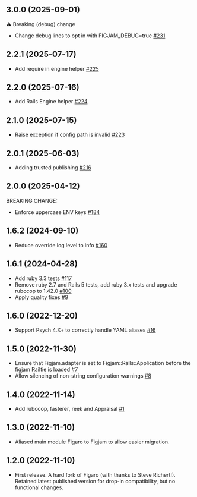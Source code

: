 ## 3.0.0 (2025-09-01)

⚠️ Breaking (debug) change
- Change debug lines to opt in with FIGJAM_DEBUG=true [#231](https://github.com/hlascelles/figjam/pull/231)

## 2.2.1 (2025-07-17)

- Add require in engine helper [#225](https://github.com/hlascelles/figjam/pull/225)

## 2.2.0 (2025-07-16)

- Add Rails Engine helper [#224](https://github.com/hlascelles/figjam/pull/224)

## 2.1.0 (2025-07-15)

- Raise exception if config path is invalid [#223](https://github.com/hlascelles/figjam/pull/223)

## 2.0.1 (2025-06-03)

- Adding trusted publishing [#216](https://github.com/hlascelles/figjam/pull/216)

## 2.0.0 (2025-04-12)

BREAKING CHANGE:
- Enforce uppercase ENV keys [#184](https://github.com/hlascelles/figjam/pull/184)

## 1.6.2 (2024-09-10)

- Reduce override log level to info [#160](https://github.com/hlascelles/figjam/pull/160)

## 1.6.1 (2024-04-28)

- Add ruby 3.3 tests [#117](https://github.com/hlascelles/figjam/pull/117)
- Remove ruby 2.7 and Rails 5 tests, add ruby 3.x tests and upgrade rubocop to 1.42.0 [#100](https://github.com/hlascelles/figjam/pull/100)
- Apply quality fixes [#9](https://github.com/hlascelles/figjam/pull/9)

## 1.6.0 (2022-12-20)

- Support Psych 4.X+ to correctly handle YAML aliases [#16](https://github.com/hlascelles/figjam/pull/16)

## 1.5.0 (2022-11-30)

- Ensure that Figjam.adapter is set to Figjam::Rails::Application before the figjam Railtie is loaded [#7](https://github.com/hlascelles/figjam/pull/7)
- Allow silencing of non-string configuration warnings [#8](https://github.com/hlascelles/figjam/pull/8)

## 1.4.0 (2022-11-14)

- Add rubocop, fasterer, reek and Appraisal [#1](https://github.com/hlascelles/figjam/pull/1)

## 1.3.0 (2022-11-10)

- Aliased main module Figaro to Figjam to allow easier migration. 

## 1.2.0 (2022-11-10)

- First release. A hard fork of Figaro (with thanks to Steve Richert!). Retained latest published
  version for drop-in compatibility, but no functional changes.
